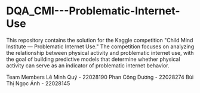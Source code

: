 # DQA_CMI---Problematic-Internet-Use
This repository contains the solution for the Kaggle competition "Child Mind Institute — Problematic Internet Use." The competition focuses on analyzing the relationship between physical activity and problematic internet use, with the goal of building predictive models that determine whether physical activity can serve as an indicator of problematic internet behavior.

Team Members
Lê Minh Quý - 22028190
Phan Công Dương - 22028274
Bùi Thị Ngọc Ánh - 22028145
